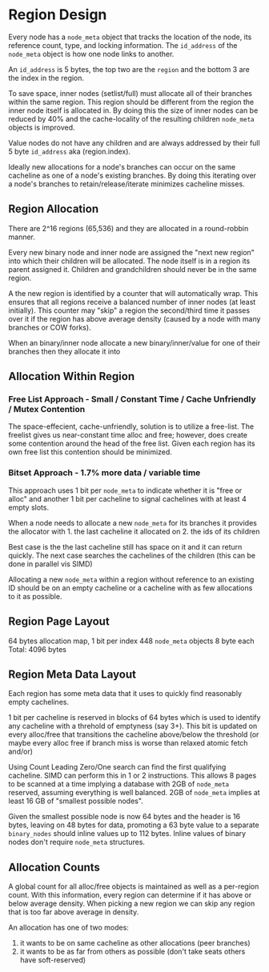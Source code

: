 # Region Design 

Every node has a `node_meta` object that tracks the location of the node,
its reference count, type, and locking information. The `id_address` of the 
`node_meta` object is how one node links to another.

An `id_address` is 5 bytes, the top two are the `region` and the bottom 3
are the index in the region. 

To save space, inner nodes (setlist/full) must allocate all of their branches
within the same region. This region should be different from the region the
inner node itself is allocated in. By doing this the size of inner nodes 
can be reduced by 40% and the cache-locality of the resulting children
`node_meta` objects is improved.

Value nodes do not have any children and are always addressed by their full
5 byte `id_address` aka (region.index). 

Ideally new allocations for a node's branches can occur on the same cacheline
as one of a node's existing branches. By doing this iterating over a node's
branches to retain/release/iterate minimizes cacheline misses. 

## Region Allocation

There are 2^16 regions (65,536) and they are allocated in a round-robbin manner.

Every new binary node and inner node are assigned the "next new region" into which
their children will be allocated. The node itself is in a region its parent assigned
it. Children and grandchildren should never be in the same region.

A the new region is identified by a counter that will automatically wrap. This ensures 
that all regions receive a balanced number of inner nodes (at least initially). This
counter may "skip" a region the second/third time it passes over it if the region has
above average density (caused by a node with many branches or COW forks). 

When an binary/inner node allocate a new binary/inner/value for one of their
branches then they allocate it into 

## Allocation Within Region

### Free List Approach - Small / Constant Time / Cache Unfriendly / Mutex Contention
The space-effecient, cache-unfriendly, solution is to utilize a free-list. The freelist
gives us near-constant time alloc and free; however, does create some contention around
the head of the free list. Given each region has its own free list this contention should 
be minimized. 

### Bitset Approach - 1.7% more data / variable time 

This approach uses 1 bit per `node_meta` to indicate whether it is "free or alloc" and
another 1 bit per cacheline to signal cachelines with at least 4 empty slots.

When a node needs to allocate a new `node_meta` for its branches it provides the allocator with
     1. the last cacheline it allocated on
     2. the ids of its children 
    
Best case is the the last cacheline still has space on it and it can return quickly.
The next case searches the cachelines of the children (this can be done in parallel vis SIMD)

Allocating a new `node_meta` within a region  without reference to an existing ID 
should be on an empty cacheline or a cacheline with as few allocations to it as 
possible. 

Region Page Layout
------------------
64 bytes allocation map, 1 bit per index
448 `node_meta` objects 8 byte each
Total: 4096 bytes

Region Meta Data Layout
------------------
Each region has some meta data that it uses to quickly find reasonably empty cachelines.

1 bit per cacheline is reserved in blocks of 64 bytes which is used to identify any cacheline
with a threhold of emptyness (say 3+). This bit is updated on every alloc/free that transitions
the cacheline above/below the threshold (or maybe every alloc free if branch miss is worse than
                                         relaxed atomic fetch and/or)

Using Count Leading Zero/One search can find the first qualifying cacheline. SIMD can
perform this in 1 or 2 instructions. This allows 8 pages to be scanned at a time implying
a database with 2GB of `node_meta` reserved, assuming everything is well balanced. 2GB of `node_meta`
implies at least 16 GB of "smallest possible nodes".  

Given the smallest possible node is now 64 bytes and the header is 16 bytes, leaving on 48 bytes for
data, promoting a 63 byte value to a separate `binary_nodes` should inline values up to 112 bytes. Inline
values of binary nodes don't require `node_meta` structures. 

Allocation Counts
-----------------
A global count for all alloc/free objects is maintained as well as a per-region count. With this
information, every region can determine if it has above or below average density. When picking a new
region we can skip any region that is too far above average in density.







An allocation has one of two modes:

  1. it wants to be on same cacheline as other allocations (peer branches)
  2. it wants to be as far from others as possible (don't take seats others have soft-reserved)


